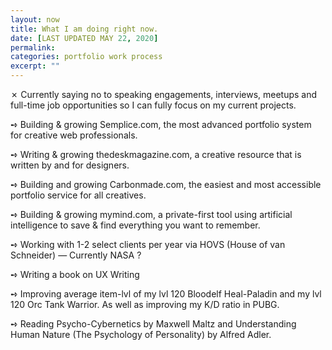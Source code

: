 ```yaml
---
layout: now
title: What I am doing right now.
date: [LAST UPDATED MAY 22, 2020]
permalink:
categories: portfolio work process
excerpt: ""
---
```


✗ Currently saying no to speaking engagements, interviews, meetups and full-time job opportunities so I can fully focus on my current projects.

➺ Building & growing Semplice.com, ﻿the most advanced portfolio system for creative web professionals.

➺ Writing & growing thedeskmagazine.com, ﻿﻿a creative resource that is written by and for designers.

➺ Building and growing Carbonmade.com﻿, the easiest and most accessible portfolio service for all creatives.

➺ Building & growing mymind.com, a private-first tool using artificial intelligence to save & find everything you want to remember.

➺ Working with 1-2 select clients per year via HOVS (House of van Schneider) — Currently NASA ?

➺ Writing a book on UX Writing

➺ Improving average item-lvl of my lvl 120 Bloodelf Heal-Paladin and my lvl 120 Orc Tank Warrior. As well as improving my K/D ratio in PUBG.

➺ Reading Psycho-Cybernetics by Maxwell Maltz and Understanding Human Nature (The Psychology of Personality) by Alfred Adler.
